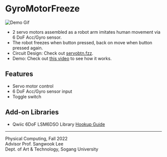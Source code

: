 # GyroMotorFreeze
![Demo Gif](https://videoapi-muybridge.vimeocdn.com/animated-thumbnails/image/80f29a31-6529-49e2-8e72-f30b1a0b37d1.gif?ClientID=vimeo-core-prod&Date=1671912297&Signature=363bc58d9a0e1a26d942d1b799e964a6c9a7b676)
- 2 servo motors assembled as a robot arm imitates human movement via 6 DoF Acc/Gyro sensor.  
- The robot freezes when button pressed, back on move when button pressed again.  
- Circuit Design: Check out [servobtn.fzz](https://github.com/chanulee/GyroMotorStopSerial/blob/main/servobtn.fzz).
- Demo: Check out [this video](https://vimeo.com/768576283) to see how it works.
## Features
- Servo motor control
- 6 DoF Acc/Gyro sensor input
- Toggle switch
## Add-on Libraries
- Qwiic 6DoF LSM6DSO Library [Hookup Guide](https://learn.sparkfun.com/tutorials/qwiic-6dof-lsm6dso-breakout-hookup-guide)
---
Physical Computing, Fall 2022     
Advisor Prof. Sangwook Lee  
Dept. of Art & Technology, Sogang University

